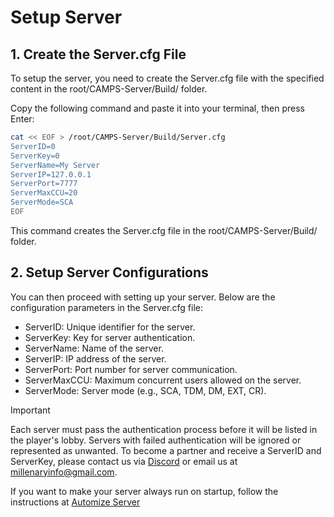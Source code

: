# Setup Server
## 1. Create the Server.cfg File
To setup the server, you need to create the Server.cfg file with the specified content in the root/CAMPS-Server/Build/ folder.

Copy the following command and paste it into your terminal, then press Enter:

```bash
cat << EOF > /root/CAMPS-Server/Build/Server.cfg
ServerID=0
ServerKey=0
ServerName=My Server
ServerIP=127.0.0.1
ServerPort=7777
ServerMaxCCU=20
ServerMode=SCA
EOF
```
This command creates the Server.cfg file in the root/CAMPS-Server/Build/ folder.

## 2. Setup Server Configurations
You can then proceed with setting up your server. Below are the configuration parameters in the Server.cfg file:

- ServerID: Unique identifier for the server.
- ServerKey: Key for server authentication.
- ServerName: Name of the server.
- ServerIP: IP address of the server.
- ServerPort: Port number for server communication.
- ServerMaxCCU: Maximum concurrent users allowed on the server.
- ServerMode: Server mode (e.g., SCA, TDM, DM, EXT, CR).
  
> [!IMPORTANT]
> Each server must pass the authentication process before it will be listed in the player's lobby.
> Servers with failed authentication will be ignored or represented as unwanted.
> To become a partner and receive a ServerID and ServerKey, please contact us via [Discord](https://discord.gg/xRbkcayDQS) or email us at millenaryinfo@gmail.com.

If you want to make your server always run on startup, follow the instructions at [Automize Server](https://github.com/MillenaryMan/CAMPS-Server/blob/main/Automatic%20Startup.md)
